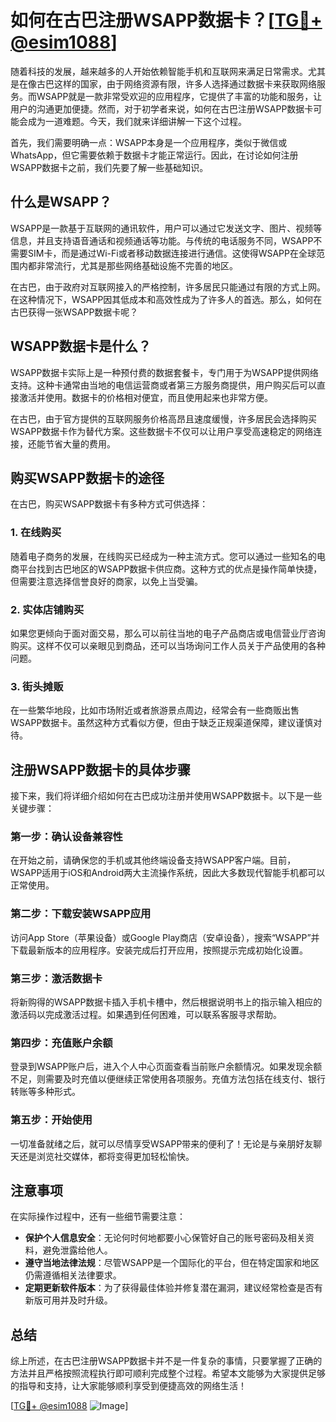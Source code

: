 # 如何在古巴注册WSAPP数据卡？[[TG💪+ @esim1088](https://t.me/s/esim1088)]

随着科技的发展，越来越多的人开始依赖智能手机和互联网来满足日常需求。尤其是在像古巴这样的国家，由于网络资源有限，许多人选择通过数据卡来获取网络服务。而WSAPP就是一款非常受欢迎的应用程序，它提供了丰富的功能和服务，让用户的沟通更加便捷。然而，对于初学者来说，如何在古巴注册WSAPP数据卡可能会成为一道难题。今天，我们就来详细讲解一下这个过程。

首先，我们需要明确一点：WSAPP本身是一个应用程序，类似于微信或WhatsApp，但它需要依赖于数据卡才能正常运行。因此，在讨论如何注册WSAPP数据卡之前，我们先要了解一些基础知识。

## 什么是WSAPP？

WSAPP是一款基于互联网的通讯软件，用户可以通过它发送文字、图片、视频等信息，并且支持语音通话和视频通话等功能。与传统的电话服务不同，WSAPP不需要SIM卡，而是通过Wi-Fi或者移动数据连接进行通信。这使得WSAPP在全球范围内都非常流行，尤其是那些网络基础设施不完善的地区。

在古巴，由于政府对互联网接入的严格控制，许多居民只能通过有限的方式上网。在这种情况下，WSAPP因其低成本和高效性成为了许多人的首选。那么，如何在古巴获得一张WSAPP数据卡呢？

## WSAPP数据卡是什么？

WSAPP数据卡实际上是一种预付费的数据套餐卡，专门用于为WSAPP提供网络支持。这种卡通常由当地的电信运营商或者第三方服务商提供，用户购买后可以直接激活并使用。数据卡的价格相对便宜，而且使用起来也非常方便。

在古巴，由于官方提供的互联网服务价格高昂且速度缓慢，许多居民会选择购买WSAPP数据卡作为替代方案。这些数据卡不仅可以让用户享受高速稳定的网络连接，还能节省大量的费用。

## 购买WSAPP数据卡的途径

在古巴，购买WSAPP数据卡有多种方式可供选择：

### 1. 在线购买
随着电子商务的发展，在线购买已经成为一种主流方式。您可以通过一些知名的电商平台找到古巴地区的WSAPP数据卡供应商。这种方式的优点是操作简单快捷，但需要注意选择信誉良好的商家，以免上当受骗。

### 2. 实体店铺购买
如果您更倾向于面对面交易，那么可以前往当地的电子产品商店或电信营业厅咨询购买。这样不仅可以亲眼见到商品，还可以当场询问工作人员关于产品使用的各种问题。

### 3. 街头摊贩
在一些繁华地段，比如市场附近或者旅游景点周边，经常会有一些商贩出售WSAPP数据卡。虽然这种方式看似方便，但由于缺乏正规渠道保障，建议谨慎对待。

## 注册WSAPP数据卡的具体步骤

接下来，我们将详细介绍如何在古巴成功注册并使用WSAPP数据卡。以下是一些关键步骤：

### 第一步：确认设备兼容性
在开始之前，请确保您的手机或其他终端设备支持WSAPP客户端。目前，WSAPP适用于iOS和Android两大主流操作系统，因此大多数现代智能手机都可以正常使用。

### 第二步：下载安装WSAPP应用
访问App Store（苹果设备）或Google Play商店（安卓设备），搜索“WSAPP”并下载最新版本的应用程序。安装完成后打开应用，按照提示完成初始化设置。

### 第三步：激活数据卡
将新购得的WSAPP数据卡插入手机卡槽中，然后根据说明书上的指示输入相应的激活码以完成激活过程。如果遇到任何困难，可以联系客服寻求帮助。

### 第四步：充值账户余额
登录到WSAPP账户后，进入个人中心页面查看当前账户余额情况。如果发现余额不足，则需要及时充值以便继续正常使用各项服务。充值方法包括在线支付、银行转账等多种形式。

### 第五步：开始使用
一切准备就绪之后，就可以尽情享受WSAPP带来的便利了！无论是与亲朋好友聊天还是浏览社交媒体，都将变得更加轻松愉快。

## 注意事项

在实际操作过程中，还有一些细节需要注意：

- **保护个人信息安全**：无论何时何地都要小心保管好自己的账号密码及相关资料，避免泄露给他人。
- **遵守当地法律法规**：尽管WSAPP是一个国际化的平台，但在特定国家和地区仍需遵循相关法律要求。
- **定期更新软件版本**：为了获得最佳体验并修复潜在漏洞，建议经常检查是否有新版可用并及时升级。

## 总结

综上所述，在古巴注册WSAPP数据卡并不是一件复杂的事情，只要掌握了正确的方法并且严格按照流程执行即可顺利完成整个过程。希望本文能够为大家提供足够的指导和支持，让大家能够顺利享受到便捷高效的网络生活！

[[TG💪+ @esim1088](https://t.me/s/esim1088) ![Image](https://i.postimg.cc/4NQfJmqS/Snipaste-2025-05-13-00-14-12.png)]